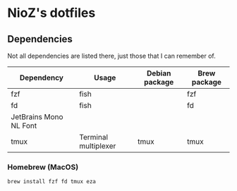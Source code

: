 # NioZ's dotfiles

## Dependencies

Not all dependencies are listed there, just those that I can remember of.

| Dependency             | Usage                | Debian package | Brew package |
| ---------------------- | -------------------- | -------------- | ------------ |
| fzf                    | fish                 |                | fzf          |
| fd                     | fish                 |                | fd           |
| JetBrains Mono NL Font |                      |                |              |
| tmux                   | Terminal multiplexer | tmux           | tmux         |

### Homebrew (MacOS)
```
brew install fzf fd tmux eza
```
